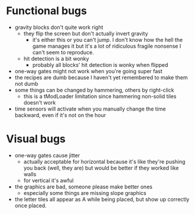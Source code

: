 # Functional bugs
- gravity blocks don't quite work right
    - they flip the screen but don't actually invert gravity
        - it's either this or you can't jump. I don't know how the hell the game manages it but it's a lot of ridiculous fragile nonsense I can't seem to reproduce.
    - hit detection is a bit wonky
        - probably all blocks' hit detection is wonky when flipped
- one-way gates might not work when you're going super fast
- the recipes are dumb because I haven't yet remembered to make them not dumb
- some things can be changed by hammering, others by right-click
    - this is a tModLoader limitation since hammering non-solid tiles doesn't work
- time sensors will activate when you manually change the time backward, even if it's not on the hour

# Visual bugs
- one-way gates cause jitter
    - actually acceptable for horizontal because it's like they're pushing you back (well, they are) but would be better if they worked like walls
    - for vertical it's awful
- the graphics are bad, someone please make better ones
    - especially some things are missing slope graphics
- the letter tiles all appear as A while being placed, but show up correctly once placed.
